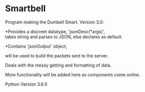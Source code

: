 # Smartbell
Program making the Dumbell Smart.
Version 3.0: 

*Provides a discreet datatype, 'jsonDesc(*args)',   
takes string and parses to JSON,
else declares as default.

*Contains 'jsonOutput' object,

will be used to build the packets sent to the server.

Deals with the messy getting and formatting of data.

More functionality will be added here as components come online.


Python Version 3.6.0
